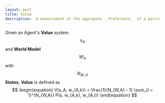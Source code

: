 ```yaml
---
layout: post
title: Value
description:  A measurement of the aggregate __Preference__ of a particular __World State__.
---
```


Given an Agent's __Value__ system $$ s_A $$ and __World Model__ $$ W_A $$ with $$ N_{W,A} $$ __States__, __Value__ is defined as $$ 
\begin{equation}
V(s_A, w_{A,k}) = \frac{1}{N_{W,A} - 1} \sum_{i = 1}^{N_{W,A}} P(s, w_{A,k}, w_{A,i}) 
\end{equation}
$$